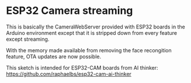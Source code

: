 # ESP32 Camera streaming

This is basically the CameraWebServer provided with ESP32 boards in the Arduino environment except that it is stripped down from every feature except streaming.

With the memory made available from removing the face recongition feature, OTA updates are now possible.

This sketch is intended for ESP32-CAM boards from AI thinker: https://github.com/raphaelbs/esp32-cam-ai-thinker
